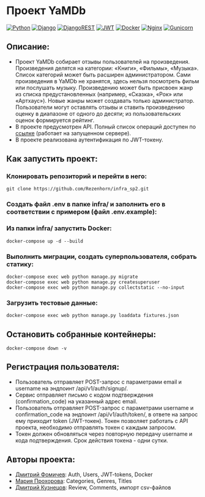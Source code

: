 # Проект YaMDb
[![Python](https://img.shields.io/badge/python-3670A0?style=for-the-badge&logo=python&logoColor=ffdd54)](https://www.python.org/downloads/release/python-379/) [![Django](https://img.shields.io/badge/django-%23092E20.svg?style=for-the-badge&logo=django&logoColor=white)](https://www.djangoproject.com/) [![DjangoREST](https://img.shields.io/badge/DJANGO-REST-ff1709?style=for-the-badge&logo=django&logoColor=white&color=ff1709&labelColor=gray)](https://www.django-rest-framework.org/) [![JWT](https://img.shields.io/badge/JWT-black?style=for-the-badge&logo=JSON%20web%20tokens)](https://django-rest-framework-simplejwt.readthedocs.io/en/latest/) [![Docker](https://img.shields.io/badge/docker-%230db7ed.svg?style=for-the-badge&logo=docker&logoColor=white)](https://www.docker.com/) [![Nginx](https://img.shields.io/badge/nginx-%23009639.svg?style=for-the-badge&logo=nginx&logoColor=white)](https://nginx.org/) [![Gunicorn](https://img.shields.io/badge/gunicorn-%298729.svg?style=for-the-badge&logo=gunicorn&logoColor=white)](https://gunicorn.org/)

## Описание:

- Проект YaMDb собирает отзывы пользователей на произведения. Произведения делятся на категории: «Книги», «Фильмы», «Музыка». Список категорий может быть расширен администратором. Сами произведения в YaMDb не хранятся, здесь нельзя посмотреть фильм или послушать музыку. Произведению может быть присвоен жанр из списка предустановленных (например, «Сказка», «Рок» или «Артхаус»). Новые жанры может создавать только администратор. Пользователи могут оставлять отзывы и ставить произведению оценку в диапазоне от одного до десяти; из пользовательских оценок формируется рейтинг.
- В проекте предусмотрен API. Полный список операций доступен по [ссылке](http://localhost/redoc/) (работает на запущенном сервере).
- В проекте реализована аутентификация по JWT-токену.

## Как запустить проект:

### Клонировать репозиторий и перейти в него:
```
git clone https://github.com/Rezenhorn/infra_sp2.git
```
### Создать файл .env в папке infra/ и заполнить его в соответствии с примером (файл .env.example):
### Из папки infra/ запустить Docker:
```
docker-compose up -d --build
```
### Выполнить миграции, создать суперпользователя, собрать статику:
```
docker-compose exec web python manage.py migrate
docker-compose exec web python manage.py createsuperuser
docker-compose exec web python manage.py collectstatic --no-input
```
### Загрузить тестовые данные:

```
docker-compose exec web python manage.py loaddata fixtures.json
```
## Остановить собранные контейнеры:
```
docker-compose down -v
```
## Регистрация пользователя:

- Пользователь отправляет POST-запрос с параметрами email и username на эндпоинт /api/v1/auth/signup/.
- Сервис отправляет письмо с кодом подтверждения (confirmation_code) на указанный адрес email.
- Пользователь отправляет POST-запрос с параметрами username и confirmation_code на эндпоинт /api/v1/auth/token/, в ответе на запрос ему приходит token (JWT-токен). Токен позволяет работать с API проекта, необходимо отправлять токен с каждым запросом.
- Токен должен обновляться через повторную передачу username и кода подтверждения. Срок действия токена - одни сутки.

## Авторы проекта:

- [Дмитрий Фомичев](https://github.com/Rezenhorn): Auth, Users, JWT-tokens, Docker
- [Мария Прохорова](https://github.com/aifrel): Categories, Genres, Titles
- [Дмитрий Кузнецов](https://github.com/QuznetsovDi): Review, Comments, импорт csv-файлов
